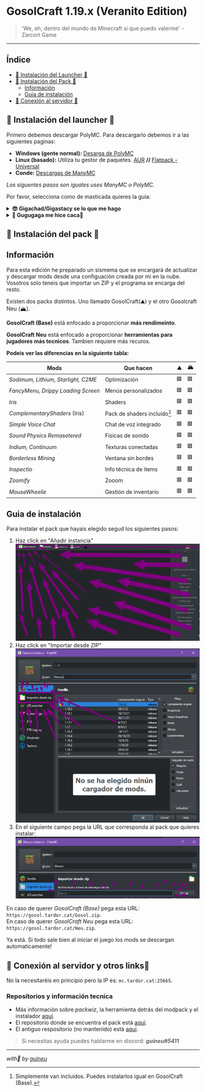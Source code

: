 
# GosolCraft 1.19.x (Veranito Edition)

> 'We, eh, dentro del mundo de Minecraft si que puedo valerme' - Zarcort Game
---

## Índice

- [🧊 Instalación del Launcher 🧊](#🧊-instalación-del-launcher-🧊)
- [🗻 Instalación del Pack 🗻](#🗻-instalación-del-pack-🗻)
  - [Información](#información)
  - [Guia de instalación](#guia-de-instalación)
- [🚪 Conexión al servidor 🚪](#🚪-conexión-al-servidor🚪)

## 🧊 Instalación del launcher 🧊

Primero debemos descargar PolyMC. Para descargarlo debemos ir a las siguientes paginas:

- **Windows (gente normal):** [Desarga de PolyMC](https://github.com/PolyMC/PolyMC/releases/download/1.3.2/PolyMC-Windows-x86_64-Setup-1.3.2.exe)
- **Linux (basado):** Utiliza tu gestor de paquetes. [AUR](https://aur.archlinux.org/packages/polymc) **//** [Flatpack - Universal](https://flathub.org/apps/details/org.polymc.PolyMC)
- **Conde:** [Descargas de ManyMC](https://github.com/MinecraftMachina/ManyMC/releases/download/v0.1.2/ManyMC.zip)

*Los siguentes pasos son iguales uses ManyMC o PolyMC.*

Por favor, selecciona como de masticada quieres la guia:

<details>
  <summary><strong>😎 Gigachad/Gigastacy se lo que me hago</strong></summary>
  
  > **[ ! ] Importante tener instalado Java. Muy recomendado de 64 bits.**

  1. Abre el launcher y inicia sesión clicando en "Perfiles" (Parte superiror derecha). Asegurate de elegir el tipo de cuenta correcto (Mojang o Microsoft).
  2. Ya está! Pasa a la [instalación del pack](#🗻-instalación-del-pack-🗻).
  
</details>
<details>
  <summary><strong>👶 Gugugaga me hice caca👶</strong></summary>
  
  > **[ ! ] Importante tener instalado Java. Muy recomendado de 64 bits.**

  1. Inicia el launcher. Verás un programa similar a este:
  ![Macarrones](img/paso1.png)
  2. A continuación iniciaremos sesión. Para ello clicaremos en el botón de arriba a la derecha y entraremos en el administrador de cuentas:
  ![Con](img/paso2.png)
  3. Toca iniciar sesión. Si aún tienes una cuenta de Mojang te recomiendo encarecidamente que la migres ahora, igualmente aún tienes la opción de usarla.
  *(Puedes migar tu cuenta [aquí](https://www.minecraft.net/es-es/login).)*
  ![Tomatico](img/paso3.png)
  4. Ya puedes pasar al siguiente paso! [instalación del pack](#🗻-instalación-del-pack-🗻).

</details>

## 🗻 Instalación del pack 🗻

## Información

Para esta edición he preparado un sismema que se encargará de actualizar y descargar mods desde una configuación creada por mi en la nube. Vosotros solo teneis que importar un ZIP y el programa se encarga del resto.

Existen dos packs distintos. Uno llamado GosolCraft(⛰️) y el otro Gosolcraft Neu (🏔).

**GosolCraft (Base)** está enfocado a proporcionar **más rendimeinto**.

**GosolCraft Neu** está enfocado a proporcionar **herramientas para jugadores más tecnicos**. Tambien requiere más recuros.

**Podeis ver las diferencias en la siguiente tabla:**

| Mods                                | Que hacen                    | ⛰️ | 🏔 |
|-------------------------------------|------------------------------|----|----|
| *Sodimum, Lithium, Starlight, C2ME* | Optimización                 | 🟩 | 🟩 |
| *FancyMenu, Drippy Loading Screen*  | Menús personalizados         | 🟩 | 🟩 |
| *Iris*                              | Shaders                      | 🟩 | 🟩 |
| *ComplementaryShaders*  (Iris)      | Pack de shaders incluido[^1] | 🟥 | 🟩 |
| *Simple Voice Chat*                 | Chat de voz integrado        | 🟩 | 🟩 |
| *Sound Physics Remasetered*         | Fisicas de sonido            | 🟩 | 🟩 |
| *Indium, Continuum*                 | Texturas conectadas          | 🟥 | 🟩 |
| *Borderless Mining*                 | Ventana sin bordes           | 🟥 | 🟩 |
| *Inspectio*                         | Info técnica de items        | 🟥 | 🟩 |
| *Zoomify*                           | Zooom                        | 🟥 | 🟩 |
| *MouseWheelie*                      | Gestión de inventario        | 🟥 | 🟩 |

[^1]: Simplemente van incluidos. Puedes instalarlos igual en GosolCraft (Base).

## Guia de instalación

Para instalar el pack que hayais elegido segud los siguientes pasos:

1. Haz click en "Añadir instancia"
![sexo](img/paso4.png)
2. Haz click en "Importar desde ZIP"
![bien](img/paso5.png)
3. En el siguiente campo pega la URL que corresponda al pack que quieres instalar:
![guarro](img/paso6.png)

En caso de querer *GosolCraft (Base)* pega esta URL: `https://gosol.tardor.cat/Gosol.zip`.\
En caso de querer *GosolCraft Neu* pega esta URL: `https://gosol.tardor.cat/Neu.zip`.

Ya está. Si todo sale bien al iniciar el juego los mods se descargan automaticamente!

## 🚪 Conexión al servidor y otros links🚪

No la necesitaréis en principio pero la IP es: `mc.tardor.cat:25665`.

### Repositorios y información tecnica

- Más información sobre *packwiz*, la herramienta detrás del modpack y el instalador [aquí](https://github.com/packwiz/packwiz).
- El repositorio donde se encuentra el pack está [aquí](https://github.com/guineuu/gosol).
- El antiguo respositorio (no mantenido) está [aquí](https://codeberg.org/guineu/gosol-old).

> Si necesitas ayuda puedes hablarme en discord: ***guineu#5411***

---
*with💜 by [guineu](http://tardor.cat)*



